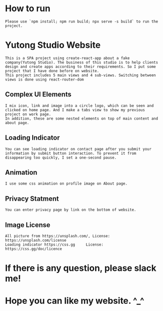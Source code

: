# How to run
    Please use `npm install; npm run build; npx serve -s build` to run the project.

# Yutong Studio Website
    This is a SPA project using create-react-app about a fake company(Yutong Studio). The business of this studio is to help clients design and create apps according to their requirements. So I put some project that I have done before on website.
    This project includes 5 main views and 4 sub-views. Switching between views is done using react-router-dom
## Complex UI Elements
    I mix icon, link and image into a circle logo, which can be seen and clicked on home page. And I make a tabs view to show my previous project on work page.
    In addition, these are some nested elements on top of main content and about page.

## Loading Indicator
    You can see loading indicator on contact page after you submit your information by submit button interaction. To prevent it from disappearing too quickly, I set a one-second pause.

## Animation
    I use some css animation on profile image on About page.

## Privacy Statment
    You can enter privacy page by link on the bottom of website.

## Image License
    All picture from https://unsplash.com/, License: https://unsplash.com/license
    Loading indicator https://css.gg     License: https://css.gg/doc/licence

#  If there is any question, please slack me!
#  Hope you can like my website. ^_^